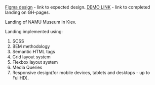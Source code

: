 [Figma design](https://www.figma.com/file/cRBCqE06cDrY3s4jX7h3iY/%D0%9D%D0%90%D0%9C%D0%A3-(Edit)?node-id=0%3A1) - link to expected design.
[DEMO LINK](https://MykolaKaradzha.github.io/NAMU-museum/) - link to completed landing on GH-pages.

Landing of NAMU Museum in Kiev.

Landing implemented using:
1. SCSS
2. BEM methodology
3. Semantic HTML tags
4. Grid layout system
5. Flexbox layout system
6. Media Queries
7. Responsive design(for mobile devices, tablets and desktops - up to FullHD).
